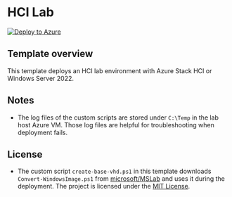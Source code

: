 # HCI Lab

[![Deploy to Azure](https://aka.ms/deploytoazurebutton)](https://portal.azure.com/#view/Microsoft_Azure_CreateUIDef/CustomDeploymentBlade/uri/https%3A%2F%2Fraw.githubusercontent.com%2Ftksh164%2Fazure-demo-scripts-templates%2Fmaster%2Farm-templates%2Fhci-lab%2Ftemplate.json/uiFormDefinitionUri/https%3A%2F%2Fraw.githubusercontent.com%2Ftksh164%2Fazure-demo-scripts-templates%2Fmaster%2Farm-templates%2Fhci-lab%2Fuiform.json)

## Template overview

This template deploys an HCI lab environment with Azure Stack HCI or Windows Server 2022.

## Notes

- The log files of the custom scripts are stored under `C:\Temp` in the lab host Azure VM. Those log files are helpful for troubleshooting when deployment fails.

## License

- The custom script `create-base-vhd.ps1` in this template downloads `Convert-WindowsImage.ps1` from [microsoft/MSLab](https://github.com/microsoft/MSLab) and uses it during the deployment. The project is licensed under the [MIT License](https://github.com/microsoft/MSLab/blob/master/License).
